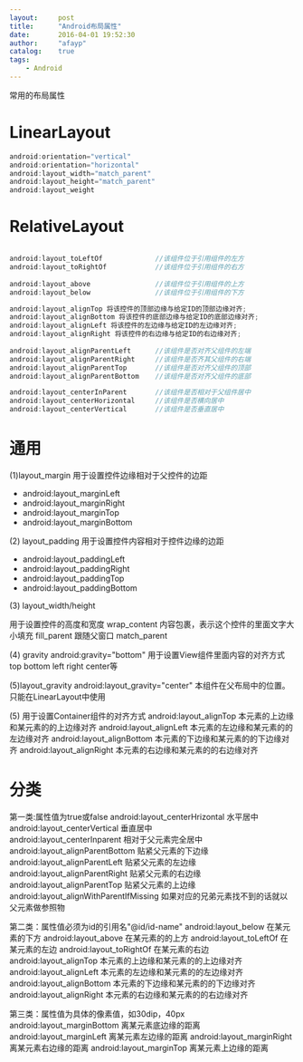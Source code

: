 ```yaml
---
layout:     post
title:      "Android布局属性"
date:       2016-04-01 19:52:30
author:     "afayp"
catalog:    true
tags:
    - Android
---
```





常用的布局属性

<!--more-->

# LinearLayout
```java
android:orientation="vertical" 
android:orientation="horizontal"
android:layout_width="match_parent"  
android:layout_height="match_parent"  
android:layout_weight 
```


# RelativeLayout
```java

android:layout_toLeftOf         	//该组件位于引用组件的左方  
android:layout_toRightOf        	//该组件位于引用组件的右方 
 
android:layout_above            	//该组件位于引用组件的上方  
android:layout_below                //该组件位于引用组件的下方 

android:layout_alignTop 将该控件的顶部边缘与给定ID的顶部边缘对齐;  
android:layout_alignBottom 将该控件的底部边缘与给定ID的底部边缘对齐;  
android:layout_alignLeft 将该控件的左边缘与给定ID的左边缘对齐;  
android:layout_alignRight 将该控件的右边缘与给定ID的右边缘对齐;  
 
android:layout_alignParentLeft      //该组件是否对齐父组件的左端  
android:layout_alignParentRight     //该组件是否齐其父组件的右端  
android:layout_alignParentTop       //该组件是否对齐父组件的顶部  
android:layout_alignParentBottom    //该组件是否对齐父组件的底部  

android:layout_centerInParent       //该组件是否相对于父组件居中  
android:layout_centerHorizontal     //该组件是否横向居中  
android:layout_centerVertical       //该组件是否垂直居中  

```

# 通用

(1)layout_margin 
用于设置控件边缘相对于父控件的边距

- android:layout_marginLeft   
- android:layout_marginRight
- android:layout_marginTop
- android:layout_marginBottom


(2) layout_padding 
用于设置控件内容相对于控件边缘的边距

- android:layout_paddingLeft
- android:layout_paddingRight
- android:layout_paddingTop
- android:layout_paddingBottom

(3) layout_width/height

用于设置控件的高度和宽度
wrap_content 内容包裹，表示这个控件的里面文字大小填充
fill_parent 跟随父窗口
match_parent


(4) gravity 
android:gravity="bottom"
用于设置View组件里面内容的对齐方式
top bottom  left   right   center等

(5)layout_gravity
android:layout_gravity="center"
本组件在父布局中的位置。只能在LinearLayout中使用


(5) 
用于设置Container组件的对齐方式
android:layout_alignTop 本元素的上边缘和某元素的的上边缘对齐
android:layout_alignLeft 本元素的左边缘和某元素的的左边缘对齐
android:layout_alignBottom 本元素的下边缘和某元素的的下边缘对齐
android:layout_alignRight 本元素的右边缘和某元素的的右边缘对齐

# 分类
第一类:属性值为true或false
android:layout_centerHrizontal 水平居中  
android:layout_centerVertical 垂直居中  
android:layout_centerInparent 相对于父元素完全居中
android:layout_alignParentBottom 贴紧父元素的下边缘
android:layout_alignParentLeft 贴紧父元素的左边缘
android:layout_alignParentRight 贴紧父元素的右边缘
android:layout_alignParentTop 贴紧父元素的上边缘
android:layout_alignWithParentIfMissing 如果对应的兄弟元素找不到的话就以父元素做参照物

第二类：属性值必须为id的引用名"@id/id-name"
android:layout_below 在某元素的下方
android:layout_above 在某元素的的上方
android:layout_toLeftOf 在某元素的左边
android:layout_toRightOf 在某元素的右边
android:layout_alignTop 本元素的上边缘和某元素的的上边缘对齐
android:layout_alignLeft 本元素的左边缘和某元素的的左边缘对齐
android:layout_alignBottom 本元素的下边缘和某元素的的下边缘对齐
android:layout_alignRight 本元素的右边缘和某元素的的右边缘对齐

第三类：属性值为具体的像素值，如30dip，40px
android:layout_marginBottom 离某元素底边缘的距离
android:layout_marginLeft 离某元素左边缘的距离
android:layout_marginRight 离某元素右边缘的距离
android:layout_marginTop 离某元素上边缘的距离